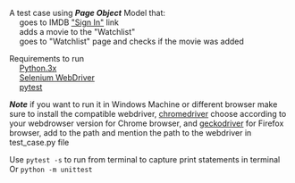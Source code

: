A test case using ***Page Object*** Model that:  
&emsp;  goes to IMDB ["Sign In"](https://www.imdb.com/registration/signin) link  
&emsp;  adds a movie to the "Watchlist"  
&emsp;  goes to "Watchlist" page and checks if the movie was added  
  
  
Requirements to run  
&emsp;  [Python.3x](https://www.python.org/downloads/)  
&emsp;  [Selenium WebDriver](https://www.selenium.dev/)  
&emsp;  [pytest](https://docs.pytest.org/en/7.1.x/)   
  
***Note*** if you want to run it in Windows Machine or different browser make sure to install the compatible webdriver, [chromedriver](https://chromedriver.chromium.org/downloads) choose according to your webdrowser version for Chrome browser, and [geckodriver](https://github.com/mozilla/geckodriver/releases) for Firefox browser, add to the path and mention the path to the webdriver in test_case.py file  

Use ```pytest -s``` to run from terminal to capture print statements in terminal  
Or ```python -m unittest```  

